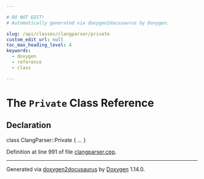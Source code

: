 ```yaml
---

# DO NOT EDIT!
# Automatically generated via doxygen2docusaurus by Doxygen.

slug: /api/classes/clangparser/private
custom_edit_url: null
toc_max_heading_level: 4
keywords:
  - doxygen
  - reference
  - class

---
```


<div class="doxyPage">

# The `Private` Class Reference



## Declaration

<div class="doxyDeclaration">
class ClangParser::Private { ... }
</div>


<p>Definition at line 991 of file <a href="/web-doxygen/docs/api/files/src/clangparser-cpp">clangparser.cpp</a>.</p>


<hr/>

<p class="doxyGeneratedBy">Generated via <a href="https://github.com/xpack/doxygen2docusaurus">doxygen2docusaurus</a> by <a href="https://www.doxygen.nl">Doxygen</a> 1.14.0.</p>

</div>
